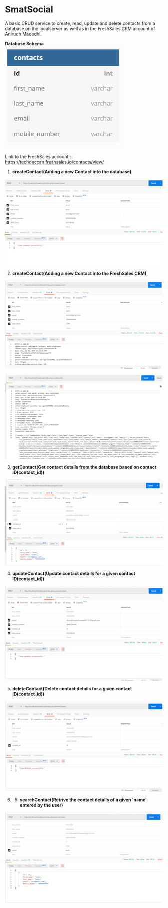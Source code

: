 # SmatSocial

A basic CRUD service to create, read, update and delete contacts from a database on the localserver as well as in the FreshSales CRM account of Anirudh Madedhi. 

<b>Database Schema</b>
![<b>Table structure  </b>](https://github.com/AnirudhMadedhi/SmatSocial/blob/master/user_guide/_images/Capture.PNG)

Link to the FreshSales account :- https://techdeccan.freshsales.io/contacts/view/

1) <b>createContact(Adding a new Contact into the database)</b> 

![ <b>Adding a new Contact into the Database </b>](https://github.com/AnirudhMadedhi/SmatSocial/blob/master/user_guide/_images/First.png)


2) <b>createContact(Adding a new Contact into the FreshSales CRM)</b>

  ![ <b>Adding a new Contact into the Database </b>](https://github.com/AnirudhMadedhi/SmatSocial/blob/master/user_guide/_images/Second.png)
  
  ![ <b>Adding a new Contact into the Database </b>](https://github.com/AnirudhMadedhi/SmatSocial/blob/master/user_guide/_images/Third.png)



3) <b>getContact(Get contact details from the database based on contact ID(contact_id)) </b>

![ <b>Adding a new Contact into the Database </b>](https://github.com/AnirudhMadedhi/SmatSocial/blob/master/user_guide/_images/Fourth.png)


4) <b>updateContact(Update contact details for a given contact ID(contact_id)) </b>

![ <b>Adding a new Contact into the Database </b>](https://github.com/AnirudhMadedhi/SmatSocial/blob/master/user_guide/_images/Fifth.png)


5) <b>deleteContact(Delete contact details for a given contact ID(contact_id)) </b>

![ <b>Adding a new Contact into the Database </b>](https://github.com/AnirudhMadedhi/SmatSocial/blob/master/user_guide/_images/Sixth.png)

6) 5) <b>searchContact(Retrive the contact details of a given 'name' entered by the user) </b>

![ <b>Adding a new Contact into the Database </b>](https://github.com/AnirudhMadedhi/SmatSocial/blob/master/user_guide/_images/Seventh.png)
